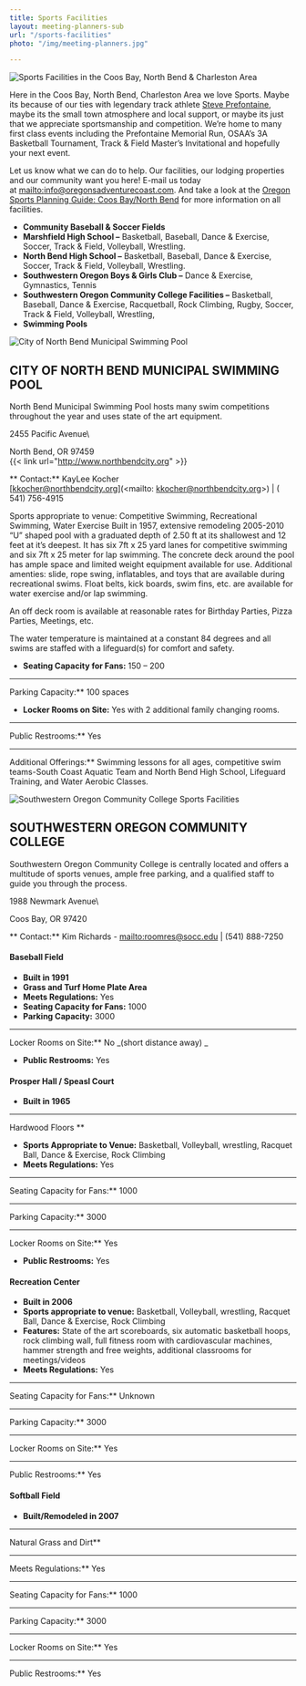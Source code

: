 ```yaml
---
title: Sports Facilities
layout: meeting-planners-sub
url: "/sports-facilities"
photo: "/img/meeting-planners.jpg"

---
```

![Sports Facilities in the  Coos Bay, North Bend & Charleston Area](/img/sports-blog-post.jpg)

Here in the Coos Bay, North Bend, Charleston Area we love Sports. Maybe its because of our ties with legendary track athlete [Steve Prefontaine](/steve-prefontaine-story/), maybe its the small town atmosphere and local support, or maybe its just that we appreciate sportsmanship and competition. We’re home to many first class events including the Prefontaine Memorial Run, OSAA’s 3A Basketball Tournament, Track & Field Master’s Invitational and hopefully your next event.

Let us know what we can do to help. Our facilities, our lodging properties and our community want you here! E-mail us today at [mailto:info@oregonsadventurecoast.com](mailto:info@oregonsadventurecoast.com). And take a look at the [Oregon Sports Planning Guide: Coos Bay/North Bend](https://sportsplanningguide.com/sand-seafood-and-surf-the-escapades-are-boundless-on-oregons-adventure-coast/) for more information on all facilities. 

* **Community Baseball & Soccer Fields**
* **Marshfield High School –** Basketball, Baseball, Dance & Exercise, Soccer, Track & Field, Volleyball, Wrestling.
* **North Bend High School –** Basketball, Baseball, Dance & Exercise, Soccer, Track & Field, Volleyball, Wrestling.
* **Southwestern Oregon Boys & Girls Club –** Dance & Exercise, Gymnastics, Tennis
* **Southwestern Oregon Community College Facilities –** Basketball, Baseball, Dance & Exercise, Racquetball, Rock Climbing, Rugby, Soccer, Track & Field, Volleyball, Wrestling,
* **Swimming Pools**

<div class="clearfix margin-50px-top"></div>

![City of North Bend Municipal Swimming Pool](/img/nbswimmingpool-695x322.jpg)

## CITY OF NORTH BEND MUNICIPAL SWIMMING POOL

North Bend Municipal Swimming Pool hosts many swim competitions throughout the year and uses state of the art equipment.

2455 Pacific Avenue\\

North Bend, OR 97459  
{{< link url="http://www.northbendcity.org" >}}

\**
Contact:** KayLee Kocher  
\[kkocher@northbendcity.org\](<mailto: kkocher@northbendcity.org>) | (
541) 756-4915

Sports appropriate to venue: Competitive Swimming, Recreational Swimming, Water Exercise
Built in 1957, extensive remodeling 2005-2010
“U” shaped pool with a graduated depth of 2.50 ft at its shallowest and 12 feet at it’s deepest. It has six 7ft x 25 yard lanes for competitive swimming and six 7ft x 25 meter for lap swimming. The concrete deck around the pool has ample space and limited weight equipment available for use.
Additional amenties: slide, rope swing, inflatables, and toys that are available during recreational swims. Float belts, kick boards, swim fins, etc. are available for water exercise and/or lap swimming.

An off deck room is available at reasonable rates for Birthday Parties, Pizza Parties, Meetings, etc.

The water temperature is maintained at a constant 84 degrees and all swims are staffed with a lifeguard(s) for comfort and safety.

* **Seating Capacity for Fans:** 150 – 200

***

Parking Capacity:** 100 spaces

* **Locker Rooms on Site:** Yes with 2 additional family changing rooms.

***

Public Restrooms:** Yes

***

Additional Offerings:** Swimming lessons for all ages, competitive swim teams-South Coast Aquatic Team and North Bend High School, Lifeguard Training, and Water Aerobic Classes.

<div class="clearfix margin-50px-top"></div>

![Southwestern Oregon Community College Sports Facilities](/img/track-bldg_sm1-695x322.jpg)

## SOUTHWESTERN OREGON COMMUNITY COLLEGE

Southwestern Oregon Community College is centrally located and offers a multitude of sports venues, ample free parking, and a qualified staff to guide you through the process.

1988 Newmark Avenue\\

Coos Bay, OR 97420

\**
Contact:** Kim Richards - [mailto:roomres@socc.edu](mailto:roomres@socc.edu)
| (541) 888-7250

#### Baseball Field

* **Built in 1991**
* **Grass and Turf Home Plate Area**
* **Meets Regulations:** Yes
* **Seating Capacity for Fans:** 1000
* **Parking Capacity:** 3000

***

Locker Rooms on Site:** No _(short distance away)
_

* **Public Restrooms:** Yes

#### Prosper Hall / Speasl Court

* **Built in 1965**

***

Hardwood Floors
\**

* **Sports Appropriate to Venue:** Basketball, Volleyball, wrestling, Racquet Ball, Dance & Exercise, Rock Climbing
* **Meets Regulations:** Yes

***

Seating Capacity for Fans:** 1000

***

Parking Capacity:** 3000

***

Locker Rooms on Site:** Yes

* **Public Restrooms:** Yes

#### Recreation Center

* **Built in 2006**
* **Sports appropriate to venue:** Basketball, Volleyball, wrestling, Racquet Ball, Dance & Exercise, Rock Climbing
* **Features:**
  State of the art scoreboards, six automatic basketball hoops, rock climbing wall, full fitness room with cardiovascular machines, hammer strength and free weights, additional classrooms for meetings/videos
* **Meets Regulations:** Yes

***

Seating Capacity for Fans:** Unknown

***

Parking Capacity:** 3000

***

Locker Rooms on Site:** Yes

***

Public Restrooms:** Yes

#### Softball Field

* **Built/Remodeled in 2007**

***

Natural Grass and Dirt**

***

Meets Regulations:** Yes

***

Seating Capacity for Fans:** 1000

***

Parking Capacity:** 3000

***

Locker Rooms on Site:** Yes

***

Public Restrooms:** Yes